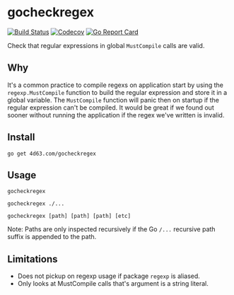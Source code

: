 # gocheckregex

[![Build Status](https://img.shields.io/travis/com/leighmcculloch/gocheckregex.svg)](https://travis-ci.com/leighmcculloch/gocheckregex)
[![Codecov](https://img.shields.io/codecov/c/github/leighmcculloch/gocheckregex.svg)](https://codecov.io/gh/leighmcculloch/gocheckregex)
[![Go Report Card](https://goreportcard.com/badge/github.com/leighmcculloch/gocheckregex)](https://goreportcard.com/report/github.com/leighmcculloch/gocheckregex)

Check that regular expressions in global `MustCompile` calls are valid.

## Why

It's a common practice to compile regexs on application start by using the `regexp.MustCompile` function to build the regular expression and store it in a global variable. The `MustCompile` function will panic then on startup if the regular expression can't be compiled. It would be great if we found out sooner without running the application if the regex we've written is invalid.

## Install

```
go get 4d63.com/gocheckregex
```

## Usage

```
gocheckregex
```

```
gocheckregex ./...
```

```
gocheckregex [path] [path] [path] [etc]
```

Note: Paths are only inspected recursively if the Go `/...` recursive path suffix is appended to the path.

## Limitations

- Does not pickup on regexp usage if package `regexp` is aliased.
- Only looks at MustCompile calls that's argument is a string literal.
